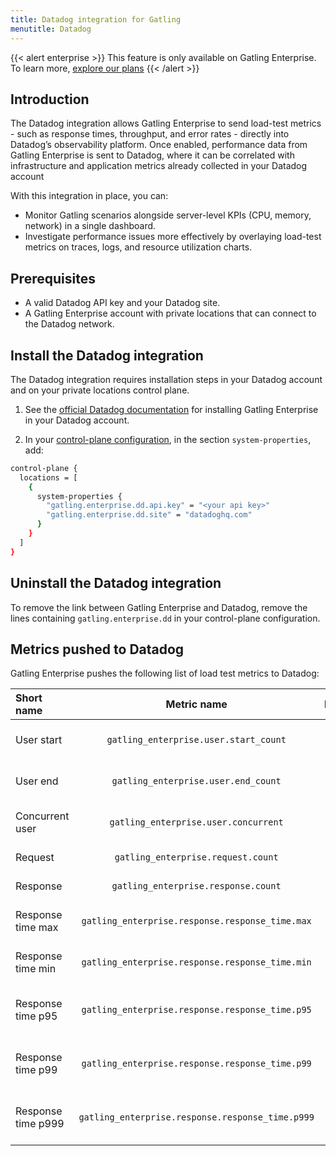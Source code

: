 ```yaml
---
title: Datadog integration for Gatling
menutitle: Datadog
---
```


{{< alert enterprise >}}
This feature is only available on Gatling Enterprise. To learn more, [explore our plans](https://gatling.io/pricing?utm_source=docs)
{{< /alert >}}

## Introduction

The Datadog integration allows Gatling Enterprise to send load-test metrics - such as response times, throughput, and error rates - directly into Datadog’s observability platform. Once enabled, performance data from Gatling Enterprise is sent to Datadog, where it can be correlated with infrastructure and application metrics already collected in your Datadog account 

With this integration in place, you can:

- Monitor Gatling scenarios alongside server-level KPIs (CPU, memory, network) in a single dashboard.
- Investigate performance issues more effectively by overlaying load-test metrics on traces, logs, and resource utilization charts.

## Prerequisites 

- A valid Datadog API key and your Datadog site. 
- A Gatling Enterprise account with private locations that can connect to the Datadog network. 

## Install the Datadog integration

The Datadog integration requires installation steps in your Datadog account and on your private locations control plane.

1. See the [official Datadog documentation](https://docs.datadoghq.com/integrations/gatling_enterprise/) for installing Gatling Enterprise in your Datadog account.

2. In your [control-plane configuration](https://docs.gatling.io/reference/install/cloud/private-locations/introduction/), in the section `system-properties`, add:

  ```bash
  control-plane {
    locations = [
      {
        system-properties {
          "gatling.enterprise.dd.api.key" = "<your api key>"
          "gatling.enterprise.dd.site" = "datadoghq.com"  
        }
      }
    ]
  }

  ```
 
## Uninstall the Datadog integration

To remove the link between Gatling Enterprise and Datadog, remove the lines containing `gatling.enterprise.dd` in your control-plane configuration.

## Metrics pushed to Datadog

Gatling Enterprise pushes the following list of load test metrics to Datadog:

**Short name**|**Metric name**|**Description**
:-----|:-----:|:-----:
User start|`gatling_enterprise.user.start_count`|Number of injected users
User end|`gatling_enterprise.user.end_count`|Number of stopped users
Concurrent user|`gatling_enterprise.user.concurrent`|Number of concurrent users
Request|`gatling_enterprise.request.count`|Number of requests
Response|`gatling_enterprise.response.count`|Number of responses
Response time max|`gatling_enterprise.response.response_time.max`|Maximum response time
Response time min|`gatling_enterprise.response.response_time.min`|Minimum response time
Response time p95|`gatling_enterprise.response.response_time.p95`|Response time for the 95th percentile 
Response time p99|`gatling_enterprise.response.response_time.p99`|Response time for the 99th percentile
Response time p999|`gatling_enterprise.response.response_time.p999`|Response time for the 99.9th percentile
